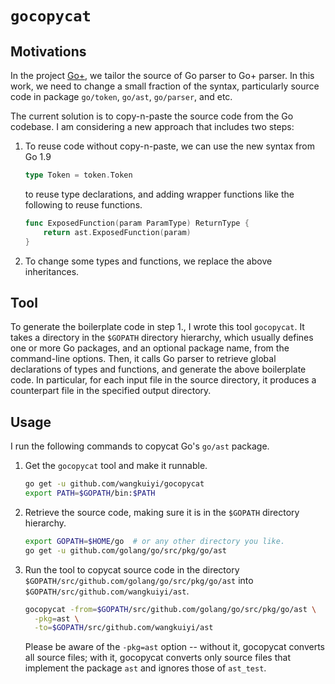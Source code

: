 # `gocopycat`


## Motivations

In the project [Go+](https://github.com/goplus/gop), we tailor the source of Go
parser to Go+ parser.  In this work, we need to change a small fraction of the
syntax, particularly source code in package `go/token`, `go/ast`, `go/parser`,
and etc.

The current solution is to copy-n-paste the source code from the Go codebase.  I
am considering a new approach that includes two steps:

1. To reuse code without copy-n-paste, we can use the new syntax from Go 1.9

   ```go
   type Token = token.Token
   ```

   to reuse type declarations, and adding wrapper functions like the following
   to reuse functions.

   ```go
   func ExposedFunction(param ParamType) ReturnType {
       return ast.ExposedFunction(param)
   }
   ```

1. To change some types and functions, we replace the above inheritances.

## Tool

To generate the boilerplate code in step 1., I wrote this tool `gocopycat`.  It
takes a directory in the `$GOPATH` directory hierarchy, which usually defines one
or more Go packages, and an optional package name, from the command-line
options.  Then, it calls Go parser to retrieve global declarations of types and
functions, and generate the above boilerplate code.  In particular, for each
input file in the source directory, it produces a counterpart file in the
specified output directory.

## Usage

I run the following commands to copycat Go's `go/ast` package.

1. Get the `gocopycat` tool and make it runnable.

   ```bash
   go get -u github.com/wangkuiyi/gocopycat
   export PATH=$GOPATH/bin:$PATH
   ```

1. Retrieve the source code, making sure it is in the `$GOPATH` directory
   hierarchy.

   ```bash
   export GOPATH=$HOME/go  # or any other directory you like.
   go get -u github.com/golang/go/src/pkg/go/ast
   ```

1. Run the tool to copycat source code in the directory
   `$GOPATH/src/github.com/golang/go/src/pkg/go/ast` into
   `$GOPATH/src/github.com/wangkuiyi/ast`.

   ```bash
   gocopycat -from=$GOPATH/src/github.com/golang/go/src/pkg/go/ast \
     -pkg=ast \
     -to=$GOPATH/src/github.com/wangkuiyi/ast
   ```

   Please be aware of the `-pkg=ast` option -- without it, gocopycat converts
   all source files; with it, gocopycat converts only source files that
   implement the package `ast` and ignores those of `ast_test`.
